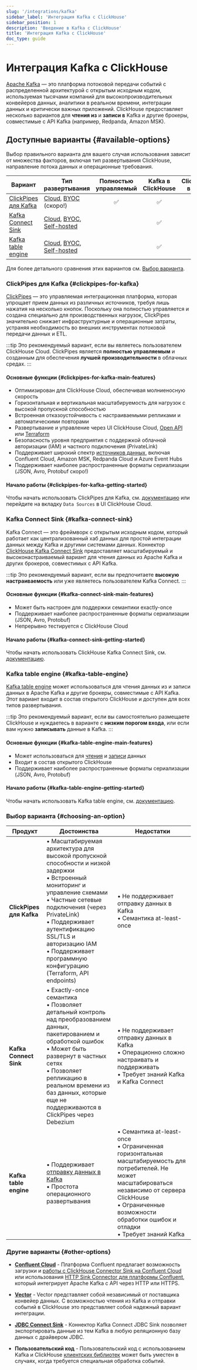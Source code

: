 ```yaml
---
slug: '/integrations/kafka'
sidebar_label: 'Интеграция Kafka с ClickHouse'
sidebar_position: 1
description: 'Введение в Kafka с ClickHouse'
title: 'Интеграция Kafka с ClickHouse'
doc_type: guide
---
```

# Интеграция Kafka с ClickHouse

[Apache Kafka](https://kafka.apache.org/) — это платформа потоковой передачи событий с распределенной архитектурой с открытым исходным кодом, используемая тысячами компаний для высокопроизводительных конвейеров данных, аналитики в реальном времени, интеграции данных и критически важных приложений. ClickHouse предоставляет несколько вариантов для **чтения из** и **записи в** Kafka и другие брокеры, совместимые с API Kafka (например, Redpanda, Amazon MSK).

## Доступные варианты {#available-options}

Выбор правильного варианта для вашего случая использования зависит от множества факторов, включая тип развертывания ClickHouse, направление потока данных и операционные требования.

| Вариант                                                 | Тип развертывания | Полностью управляемый | Kafka в ClickHouse | ClickHouse в Kafka |
|---------------------------------------------------------|-------------------|:---------------------:|:------------------:|:------------------:|
| [ClickPipes для Kafka](/integrations/clickpipes/kafka) | [Cloud], [BYOC] (скоро!) | ✅ | ✅ |   |
| [Kafka Connect Sink](./kafka-clickhouse-connect-sink.md) | [Cloud], [BYOC], [Self-hosted] | | ✅ |   |
| [Kafka table engine](./kafka-table-engine.md)           | [Cloud], [BYOC], [Self-hosted] | | ✅ | ✅ |

Для более детального сравнения этих вариантов см. [Выбор варианта](#choosing-an-option).

### ClickPipes для Kafka {#clickpipes-for-kafka}

[ClickPipes](../clickpipes/index.md) — это управляемая интеграционная платформа, которая упрощает прием данных из различных источников, требуя лишь нажатия на несколько кнопок. Поскольку она полностью управляется и создана специально для производственных нагрузок, ClickPipes значительно снижает инфраструктурные и операционные затраты, устраняя необходимость во внешних инструментах потоковой передачи данных и ETL.

:::tip
Это рекомендуемый вариант, если вы являетесь пользователем ClickHouse Cloud. ClickPipes является **полностью управляемым** и созданным для обеспечения **лучшей производительности** в облачных средах.
:::

#### Основные функции {#clickpipes-for-kafka-main-features}

* Оптимизирован для ClickHouse Cloud, обеспечивая молниеносную скорость
* Горизонтальная и вертикальная масштабируемость для нагрузок с высокой пропускной способностью
* Встроенная отказоустойчивость с настраиваемыми репликами и автоматическими повторами
* Развертывание и управление через UI ClickHouse Cloud, [Open API](/cloud/manage/api/api-overview) или [Terraform](https://registry.terraform.io/providers/ClickHouse/clickhouse/3.3.3-alpha2/docs/resources/clickpipe)
* Безопасность уровня предприятия с поддержкой облачной авторизации (IAM) и частного подключения (PrivateLink)
* Поддерживает широкий спектр [источников данных](/integrations/clickpipes/kafka/reference/), включая Confluent Cloud, Amazon MSK, Redpanda Cloud и Azure Event Hubs
* Поддерживает наиболее распространенные форматы сериализации (JSON, Avro, Protobuf скоро!)

#### Начало работы {#clickpipes-for-kafka-getting-started}

Чтобы начать использовать ClickPipes для Kafka, см. [документацию](/integrations/clickpipes/kafka/reference) или перейдите на вкладку `Data Sources` в UI ClickHouse Cloud.

### Kafka Connect Sink {#kafka-connect-sink}

Kafka Connect — это фреймворк с открытым исходным кодом, который работает как централизованный хаб данных для простой интеграции данных между Kafka и другими системами данных. Коннектор [ClickHouse Kafka Connect Sink](https://github.com/ClickHouse/clickhouse-kafka-connect) предоставляет масштабируемый и высоконастраиваемый вариант для чтения данных из Apache Kafka и других брокеров, совместимых с API Kafka.

:::tip
Это рекомендуемый вариант, если вы предпочитаете **высокую настраиваемость** или уже являетесь пользователем Kafka Connect.
:::

#### Основные функции {#kafka-connect-sink-main-features}

* Может быть настроен для поддержки семантики exactly-once
* Поддерживает наиболее распространенные форматы сериализации (JSON, Avro, Protobuf)
* Непрерывно тестируется с ClickHouse Cloud

#### Начало работы {#kafka-connect-sink-getting-started}

Чтобы начать использовать ClickHouse Kafka Connect Sink, см. [документацию](./kafka-clickhouse-connect-sink.md).

### Kafka table engine {#kafka-table-engine}

[Kafka table engine](./kafka-table-engine.md) может использоваться для чтения данных из и записи данных в Apache Kafka и другие брокеры, совместимые с API Kafka. Этот вариант входит в состав открытого ClickHouse и доступен для всех типов развертывания.

:::tip
Это рекомендуемый вариант, если вы самостоятельно размещаете ClickHouse и нуждаетесь в варианте с **низким порогом входа**, или если вам нужно **записывать** данные в Kafka.
:::

#### Основные функции {#kafka-table-engine-main-features}

* Может использоваться для [чтения](./kafka-table-engine.md/#kafka-to-clickhouse) и [записи](./kafka-table-engine.md/#clickhouse-to-kafka) данных
* Входит в состав открытого ClickHouse
* Поддерживает наиболее распространенные форматы сериализации (JSON, Avro, Protobuf)

#### Начало работы {#kafka-table-engine-getting-started}

Чтобы начать использовать Kafka table engine, см. [документацию](./kafka-table-engine.md).

### Выбор варианта {#choosing-an-option}

| Продукт | Достоинства | Недостатки |
|---------|-------------|------------|
| **ClickPipes для Kafka** | • Масштабируемая архитектура для высокой пропускной способности и низкой задержки<br/>• Встроенный мониторинг и управление схемами<br/>• Частные сетевые подключения (через PrivateLink)<br/>• Поддерживает аутентификацию SSL/TLS и авторизацию IAM<br/>• Поддерживает программную конфигурацию (Terraform, API endpoints) | • Не поддерживает отправку данных в Kafka<br/>• Семантика at-least-once |
| **Kafka Connect Sink** | • Exactly-once семантика<br/>• Позволяет детальный контроль над преобразованием данных, пакетированием и обработкой ошибок<br/>• Может быть развернут в частных сетях<br/>• Позволяет репликацию в реальном времени из баз данных, которые еще не поддерживаются в ClickPipes через Debezium | • Не поддерживает отправку данных в Kafka<br/>• Операционно сложно настраивать и поддерживать<br/>• Требует знаний Kafka и Kafka Connect |
| **Kafka table engine** | • Поддерживает [отправку данных в Kafka](./kafka-table-engine.md/#clickhouse-to-kafka)<br/>• Простота операционного развертывания | • Семантика at-least-once<br/>• Ограниченная горизонтальная масштабируемость для потребителей. Не может масштабироваться независимо от сервера ClickHouse<br/>• Ограниченные возможности обработки ошибок и отладки<br/>• Требует знаний Kafka |

### Другие варианты {#other-options}

* [**Confluent Cloud**](./confluent/index.md) - Платформа Confluent предлагает возможность загрузки и [работы с ClickHouse Connector Sink на Confluent Cloud](./confluent/custom-connector.md) или использования [HTTP Sink Connector для платформы Confluent](./confluent/kafka-connect-http.md), который интегрирует Apache Kafka с API через HTTP или HTTPS.

* [**Vector**](./kafka-vector.md) - Vector представляет собой независимый от поставщика конвейер данных. С возможностью чтения из Kafka и отправки событий в ClickHouse это представляет собой надежный вариант интеграции.

* [**JDBC Connect Sink**](./kafka-connect-jdbc.md) - Коннектор Kafka Connect JDBC Sink позволяет экспортировать данные из тем Kafka в любую реляционную базу данных с драйвером JDBC.

* **Пользовательский код** - Пользовательский код с использованием Kafka и ClickHouse [клиентских библиотек](../../language-clients/index.md) может быть уместен в случаях, когда требуется специальная обработка событий.

[BYOC]: /cloud/reference/byoc
[Cloud]: /cloud/get-started
[Self-hosted]: ../../../intro.md